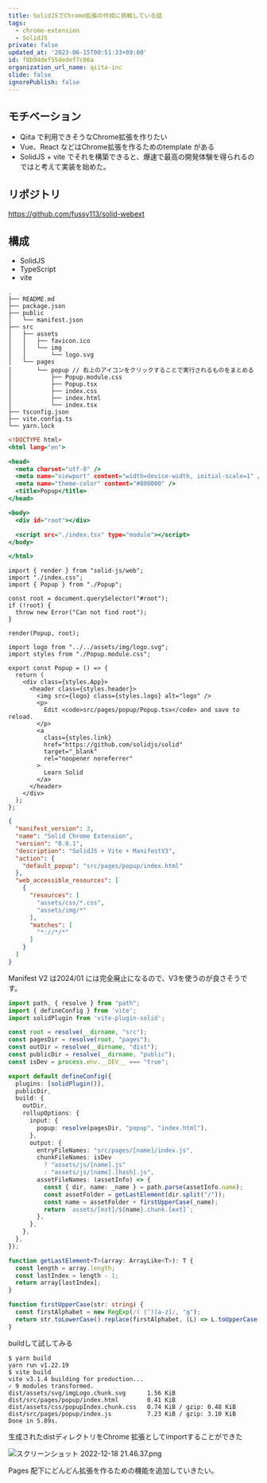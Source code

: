 ```yaml
---
title: SolidJSでChrome拡張の作成に挑戦している話
tags:
  - chrome-extension
  - SolidJS
private: false
updated_at: '2023-06-15T00:51:33+09:00'
id: f8b94def55dedef7c06a
organization_url_name: qiita-inc
slide: false
ignorePublish: false
---
```

## モチベーション

- Qiita で利用できそうなChrome拡張を作りたい
- Vue、React などはChrome拡張を作るためのtemplate がある
- SolidJS + vite でそれを構築できると、爆速で最高の開発体験を得られるのではと考えて実装を始めた。

## リポジトリ

https://github.com/fussy113/solid-webext

## 構成

- SolidJS
- TypeScript
- vite

```
.
├── README.md
├── package.json
├── public
│   └── manifest.json
├── src
│   ├── assets
│   │   ├── favicon.ico
│   │   └── img
│   │       └── logo.svg
│   └── pages
│       └── popup // 右上のアイコンをクリックすることで実行されるものをまとめる
│           ├── Popup.module.css
│           ├── Popup.tsx
│           ├── index.css
│           ├── index.html 
│           └── index.tsx
├── tsconfig.json
├── vite.config.ts
└── yarn.lock

```

```html:src/pages/popup/index.html
<!DOCTYPE html>
<html lang="en">

<head>
  <meta charset="utf-8" />
  <meta name="viewport" content="width=device-width, initial-scale=1" />
  <meta name="theme-color" content="#000000" />
  <title>Popup</title>
</head>

<body>
  <div id="root"></div>

  <script src="./index.tsx" type="module"></script>
</body>

</html>
```

```tsx:src/pages/popup/index.tsx
import { render } from "solid-js/web";
import "./index.css";
import { Popup } from "./Popup";

const root = document.querySelector("#root");
if (!root) {
  throw new Error("Can not find root");
}

render(Popup, root);
```

```tsx:src/pages/popup/Popup.tsx
import logo from "../../assets/img/logo.svg";
import styles from "./Popup.module.css";

export const Popup = () => {
  return (
    <div class={styles.App}>
      <header class={styles.header}>
        <img src={logo} class={styles.logo} alt="logo" />
        <p>
          Edit <code>src/pages/popup/Popup.tsx</code> and save to reload.
        </p>
        <a
          class={styles.link}
          href="https://github.com/solidjs/solid"
          target="_blank"
          rel="noopener noreferrer"
        >
          Learn Solid
        </a>
      </header>
    </div>
  );
};
```

```json:public/manifest.json
{
  "manifest_version": 3,
  "name": "Solid Chrome Extension",
  "version": "0.0.1",
  "description": "SolidJS + Vite + ManifestV3",
  "action": {
    "default_popup": "src/pages/popup/index.html"
  },
  "web_accessible_resources": [
    {
      "resources": [
        "assets/css/*.css",
        "assets/img/*"
      ],
      "matches": [
        "*://*/*"
      ]
    }
  ]
}
```

Manifest V2 は2024/01 には完全廃止になるので、V3を使うのが良さそうです。

```ts:vite.config.ts
import path, { resolve } from "path";
import { defineConfig } from 'vite';
import solidPlugin from 'vite-plugin-solid';

const root = resolve(__dirname, "src");
const pagesDir = resolve(root, "pages");
const outDir = resolve(__dirname, "dist");
const publicDir = resolve(__dirname, "public");
const isDev = process.env.__DEV__ === "true";

export default defineConfig({
  plugins: [solidPlugin()],
  publicDir,
  build: {
    outDir,
    rollupOptions: {
      input: {
        popup: resolve(pagesDir, "popup", "index.html"),
      },
      output: {
        entryFileNames: "src/pages/[name]/index.js",
        chunkFileNames: isDev
          ? "assets/js/[name].js"
          : "assets/js/[name].[hash].js",
        assetFileNames: (assetInfo) => {
          const { dir, name: _name } = path.parse(assetInfo.name);
          const assetFolder = getLastElement(dir.split("/"));
          const name = assetFolder + firstUpperCase(_name);
          return `assets/[ext]/${name}.chunk.[ext]`;
        },
      },
    },
  },
});

function getLastElement<T>(array: ArrayLike<T>): T {
  const length = array.length;
  const lastIndex = length - 1;
  return array[lastIndex];
}

function firstUpperCase(str: string) {
  const firstAlphabet = new RegExp(/( |^)[a-z]/, "g");
  return str.toLowerCase().replace(firstAlphabet, (L) => L.toUpperCase());
}

```

buildして試してみる

```
$ yarn build
yarn run v1.22.19
$ vite build
vite v3.1.4 building for production...
✓ 9 modules transformed.
dist/assets/svg/imgLogo.chunk.svg      1.56 KiB
dist/src/pages/popup/index.html        0.41 KiB
dist/assets/css/popupIndex.chunk.css   0.74 KiB / gzip: 0.48 KiB
dist/src/pages/popup/index.js          7.23 KiB / gzip: 3.10 KiB
Done in 5.89s.
```

生成されたdistディレクトリをChrome 拡張としてimportすることができた

![スクリーンショット 2022-12-18 21.46.37.png](https://qiita-image-store.s3.ap-northeast-1.amazonaws.com/0/166596/ceefda5f-601e-9a65-9afc-293bdf07bd5d.png)

Pages 配下にどんどん拡張を作るための機能を追加していきたい。
